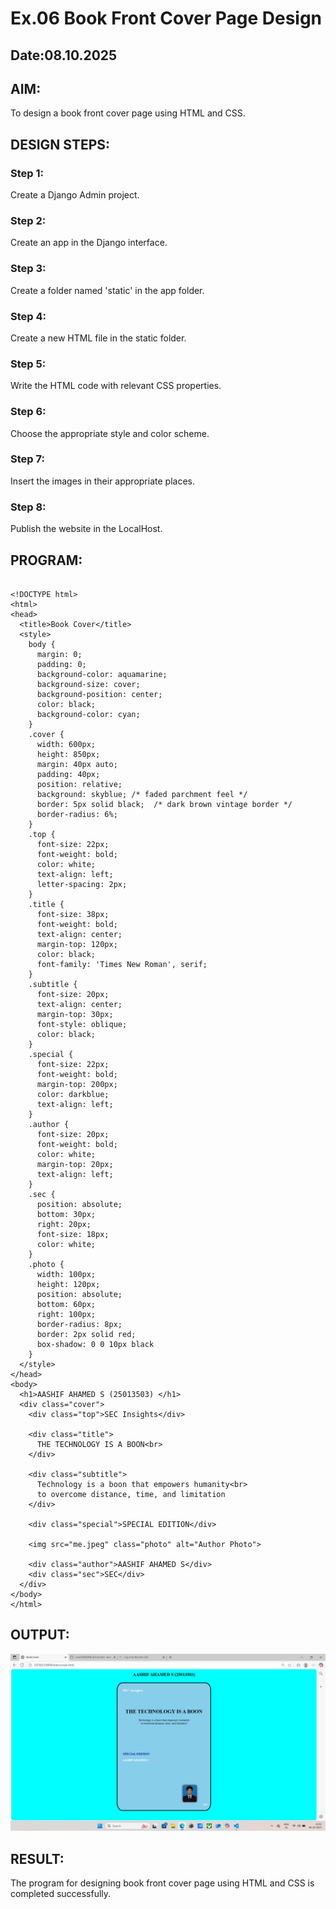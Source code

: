 # Ex.06 Book Front Cover Page Design
## Date:08.10.2025

## AIM:
To design a book front cover page using HTML and CSS.

## DESIGN STEPS:

### Step 1:
Create a Django Admin project.

### Step 2:
Create an app in the Django interface.

### Step 3:
Create a folder named 'static' in the app folder.

### Step 4:
Create a new HTML file in the static folder.

### Step 5:
Write the HTML code with relevant CSS properties.

### Step 6:
Choose the appropriate style and color scheme.

### Step 7:
Insert the images in their appropriate places.

### Step 8:
Publish the website in the LocalHost.

## PROGRAM:
```

<!DOCTYPE html>
<html>
<head>
  <title>Book Cover</title>
  <style>
    body {
      margin: 0;
      padding: 0;
      background-color: aquamarine;
      background-size: cover;
      background-position: center;
      color: black;
      background-color: cyan;
    }
    .cover {
      width: 600px;
      height: 850px;
      margin: 40px auto;
      padding: 40px;
      position: relative;
      background: skyblue; /* faded parchment feel */
      border: 5px solid black;  /* dark brown vintage border */
      border-radius: 6%;
    }
    .top {
      font-size: 22px;
      font-weight: bold;
      color: white;
      text-align: left;
      letter-spacing: 2px;
    }
    .title {
      font-size: 38px;
      font-weight: bold;
      text-align: center;
      margin-top: 120px;
      color: black;
      font-family: 'Times New Roman', serif;
    }
    .subtitle {
      font-size: 20px;
      text-align: center;
      margin-top: 30px;
      font-style: oblique;
      color: black;
    }
    .special {
      font-size: 22px;
      font-weight: bold;
      margin-top: 200px;
      color: darkblue;
      text-align: left;
    }
    .author {
      font-size: 20px;
      font-weight: bold;
      color: white;
      margin-top: 20px;
      text-align: left;
    }
    .sec {
      position: absolute;
      bottom: 30px;
      right: 20px;
      font-size: 18px;
      color: white;
    }
    .photo {
      width: 100px;
      height: 120px;
      position: absolute;
      bottom: 60px;
      right: 100px;
      border-radius: 8px;
      border: 2px solid red;
      box-shadow: 0 0 10px black
    }
  </style>
</head>
<body>
  <h1>AASHIF AHAMED S (25013503) </h1>
  <div class="cover">
    <div class="top">SEC Insights</div>
    
    <div class="title">
      THE TECHNOLOGY IS A BOON<br>
    </div>
    
    <div class="subtitle">
      Technology is a boon that empowers humanity<br>
      to overcome distance, time, and limitation
    </div>
    
    <div class="special">SPECIAL EDITION</div>
    
    <img src="me.jpeg" class="photo" alt="Author Photo">
    
    <div class="author">AASHIF AHAMED S</div>
    <div class="sec">SEC</div>
  </div>
</body>
</html>

```

## OUTPUT:
![alt text](<Screenshot (37).png>)

## RESULT:
The program for designing book front cover page using HTML and CSS is completed successfully.

